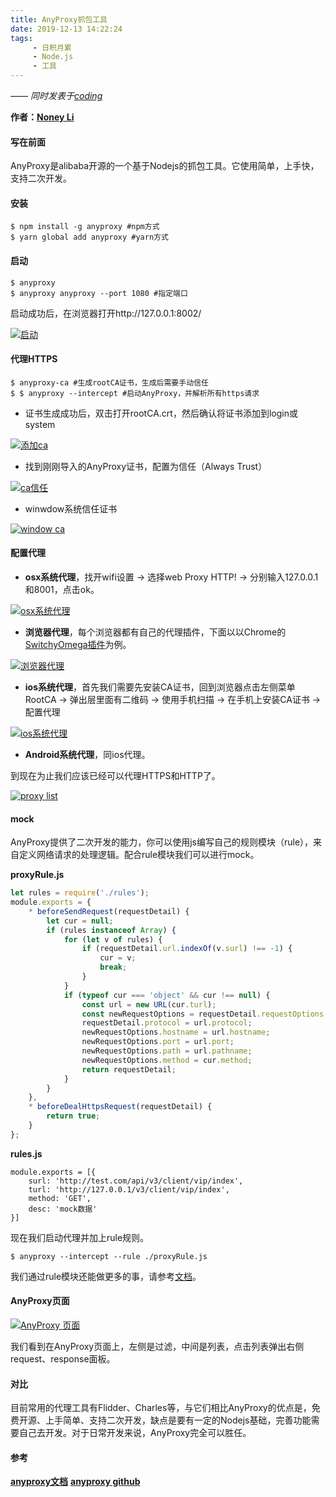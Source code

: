 ```yaml
---
title: AnyProxy抓包工具
date: 2019-12-13 14:22:24
tags:
     - 日积月累
     - Node.js
     - 工具
---
```


[Noney Li]: https://github.com/noney/ "noneyli"

*—— 同时发表于[coding](http://noney.coding.me/)*

__作者：[Noney Li]__

#### 写在前面

AnyProxy是alibaba开源的一个基于Nodejs的抓包工具。它使用简单，上手快，支持二次开发。

#### 安装

```shell
$ npm install -g anyproxy #npm方式
$ yarn global add anyproxy #yarn方式
```

#### 启动

```shell
$ anyproxy
$ anyproxy anyproxy --port 1080 #指定端口
```

启动成功后，在浏览器打开http://127.0.0.1:8002/

<!-- more -->

[![启动](https://www.imageoss.com/images/2019/12/13/start-anyproxy.md.jpg)](https://www.imageoss.com/image/YuAW)

#### 代理HTTPS

```shell
$ anyproxy-ca #生成rootCA证书，生成后需要手动信任
$ $ anyproxy --intercept #启动AnyProxy，并解析所有https请求
```

- 证书生成成功后，双击打开rootCA.crt，然后确认将证书添加到login或system

[![添加ca](https://www.imageoss.com/images/2019/12/13/add-ca.md.png)](https://www.imageoss.com/image/YAea) 

- 找到刚刚导入的AnyProxy证书，配置为信任（Always Trust）

[![ca信任](https://www.imageoss.com/images/2019/12/13/ca-trust.md.png)](https://www.imageoss.com/image/YBUp)

- winwdow系统信任证书

[![window ca](https://www.imageoss.com/images/2019/12/13/window-ca.md.jpg)](https://www.imageoss.com/image/YDdm)

#### 配置代理

+ **osx系统代理**，找开wifi设置 → 选择web Proxy HTTP! → 分别输入127.0.0.1和8001，点击ok。

[![osx系统代理](https://www.imageoss.com/images/2019/12/13/osx-http.png)](https://www.imageoss.com/image/Yn0S)

+ **浏览器代理**，每个浏览器都有自己的代理插件，下面以以Chrome的[SwitchyOmega插件](https://chrome.google.com/webstore/detail/padekgcemlokbadohgkifijomclgjgif)为例。

[![浏览器代理](https://www.imageoss.com/images/2019/12/13/chrome-http.md.png)](https://www.imageoss.com/image/YiI0)

+ **ios系统代理**，首先我们需要先安装CA证书，回到浏览器点击左侧菜单RootCA → 弹出层里面有二维码 → 使用手机扫描 → 在手机上安装CA证书 → 配置代理

[![ios系统代理](https://www.imageoss.com/images/2019/12/13/image2019-11-28_14-31-58.md.png)](https://www.imageoss.com/image/YlFy)

+ **Android系统代理**，同ios代理。

到现在为止我们应该已经可以代理HTTPS和HTTP了。

[![proxy list](https://www.imageoss.com/images/2019/12/13/proxy-list.md.jpg)](https://www.imageoss.com/image/Y2SJ)

#### mock

AnyProxy提供了二次开发的能力，你可以使用js编写自己的规则模块（rule），来自定义网络请求的处理逻辑。配合rule模块我们可以进行mock。

**proxyRule.js**

```javascript
let rules = require('./rules');
module.exports = {
    * beforeSendRequest(requestDetail) {
        let cur = null;
        if (rules instanceof Array) {
            for (let v of rules) {
                if (requestDetail.url.indexOf(v.surl) !== -1) {
                    cur = v;
                    break;
                }
            }
            if (typeof cur === 'object' && cur !== null) {
                const url = new URL(cur.turl);
                const newRequestOptions = requestDetail.requestOptions;
                requestDetail.protocol = url.protocol;
                newRequestOptions.hostname = url.hostname;
                newRequestOptions.port = url.port;
                newRequestOptions.path = url.pathname;
                newRequestOptions.method = cur.method;
                return requestDetail;
            }
        }
    },
    * beforeDealHttpsRequest(requestDetail) {
        return true;
    }
};
```

**rules.js**

```javas 
module.exports = [{
    surl: 'http://test.com/api/v3/client/vip/index',
    turl: 'http://127.0.0.1/v3/client/vip/index',
    method: 'GET',
    desc: 'mock数据'
}]
```

现在我们启动代理并加上rule规则。

```shell
$ anyproxy --intercept --rule ./proxyRule.js
```

我们通过rule模块还能做更多的事，请参考[文档](http://anyproxy.io/cn/)。

#### AnyProxy页面

[![AnyProxy 页面](https://www.imageoss.com/images/2019/12/13/proxy-page.md.jpg)](https://www.imageoss.com/image/YrZO)

我们看到在AnyProxy页面上，左侧是过滤，中间是列表，点击列表弹出右侧request、response面板。

#### 对比

目前常用的代理工具有Flidder、Charles等，与它们相比AnyProxy的优点是，免费开源、上手简单、支持二次开发，缺点是要有一定的Nodejs基础，完善功能需要自己去开发。对于日常开发来说，AnyProxy完全可以胜任。

#### 参考

**[anyproxy文档](http://anyproxy.io/cn/)**
**[anyproxy github](https://github.com/alibaba/anyproxy)**

